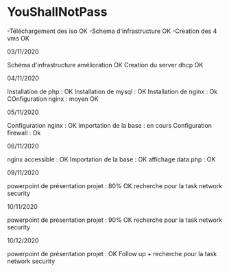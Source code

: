 # YouShallNotPass
-Téléchargement des iso OK
-Schema d'infrastructure OK
-Creation des 4 vms OK


03/11/2020

Schéma d'infrastructure amélioration OK
Creation du server dhcp OK

04/11/2020

Installation de php : OK
Installation de mysql : OK
Installation de nginx : Ok
COnfiguration nginx : moyen OK

05/11/2020

Configuration nginx : OK
Importation de la base :  en cours 
Configuration firewall : Ok 

06/11/2020

nginx accessible : OK
Importation de la base : OK 
affichage data.php : OK

09/11/2020

powerpoint de présentation projet : 80% OK
recherche pour la task network security 

10/11/2020

powerpoint de présentation projet : 90% OK
recherche pour la task network security 

10/12/2020

powerpoint de présentation projet : OK
Follow up + recherche pour la task network security 
